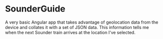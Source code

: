 # SounderGuide

A very basic Angular app that takes advantage of geolocation data from the device and collates it with a set of JSON data.  This information tells me when the next Sounder train arrives at the location I've selected.
